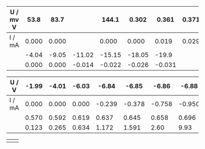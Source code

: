 
| U / mv V | 53.8  | 83.7  |        | 144.1  | 0.302  | 0.361  | 0.371 | 0.380 | 0.391 | 0.397 | 0.406 | 0.414 | 0.421 | 0.427 | 0.432 | 0.434 | 0.440 | 0.443 | 0.445 | 0.448 | 0.450 | 0.455 | 0.459 | 0.462 | 0.466 | 0.473 | 0.476 | 0.535 | 0.549 | 0.576 | 0.721 | 0.753 |
| -------- | ----- | ----- | ------ | ------ | ------ | ------ | ----- | ----- | ----- | ----- | ----- | ----- | ----- | ----- | ----- | ----- | ----- | ----- | ----- | ----- | ----- | ----- | ----- | ----- | ----- | ----- | ----- | ----- | ----- | ----- | ----- | ----- |
| I / mA   | 0.000 | 0.000 |        | 0.000  | 0.000  | 0.019  | 0.029 | 0.045 | 0.064 | 0.092 | 0.130 | 0.178 | 0.227 | 0.297 | 0.364 | 0.372 | 0.457 | 0.527 | 0.552 | 0.619 | 0.650 | 0.762 | 0.878 | 0.995 | 1.128 | 1.399 | 1.529 | 7.14  | 9.84  | 16.22 | 134.5 | 191.9 |
|          | -4.04 | -9.05 | -11.02 | -15.15 | -18.05 | -19.9  |       |       |       |       |       |       |       |       |       |       |       |       |       |       |       |       |       |       |       |       |       |       |       |       |       |       |
|          | 0.000 | 0.000 | -0.014 | -0.022 | -0.026 | -0.031 |       |       |       |       |       |       |       |       |       |       |       |       |       |       |       |       |       |       |       |       |       |       |       |       |       |       |



| U / V  | -1.99 | -4.01 | -6.03 | -6.84  | -6.85  | -6.86  | -6.88  | -6.87 | -6.90 | -6.90 | -6.93 | -6.96  | -6.98  |
| ------ | ----- | ----- | ----- | ------ | ------ | ------ | ------ | ----- | ----- | ----- | ----- | ------ | ------ |
| I / mA | 0.000 | 0.000 | 0.000 | -0.239 | -0.378 | -0.758 | -0.950 | 1.129 | -1.92 | -2.37 | -4.47 | -12.74 | -15.55 |
|        | 0.570 | 0.592 | 0.619 | 0.637  | 0.645  | 0.658  | 0.696  | 0.448 | 0.323 | 0.193 | 0.094 |        |        |
|        | 0.123 | 0.265 | 0.634 | 1.172  | 1.591  | 2.60   | 9.93   | 0.000 | 0.000 | 0.000 | 0.000 |        |        |


|     |     |
| --- | --- |
|     |     |



